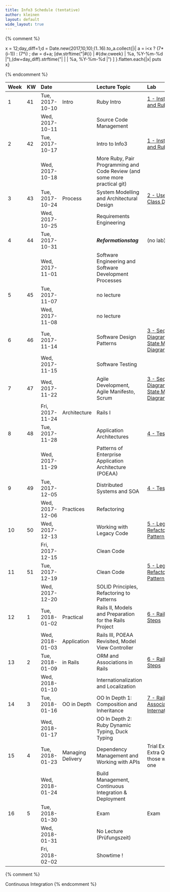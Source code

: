 ```yaml
---
title: Info3 Schedule (tentative)
author: kleinen
layout: default
wide_layout: true
---
```


{% comment %}


x = 12;day_diff=1;d = Date.new(2017,10,10);(1..16).to_a.collect{|i|  a = i<x ? (7*(i-1)) : (7*i) ; dw = d+a; [dw.strftime("|#{i} | #{dw.cweek} | %a, %Y-%m-%d |"),(dw+day_diff).strftime("|   |    | %a, %Y-%m-%d |") ] }.flatten.each{|x| puts x}


{% endcomment %}


| Week | KW | Date                                              |                    | Lecture Topic                                                             | Lab                                                                               |  |
|:-----|:---|:--------------------------------------------------|:-------------------|:--------------------------------------------------------------------------|:----------------------------------------------------------------------------------|:-|
| 1    | 41 | Tue, 2017-10-10                                   | Intro              | Ruby Intro                                                                | [1 - Installation, Git and Ruby](../labs/lab-01-startup)                          |  |
|      |    | Wed, 2017-10-11                                   |                    | Source Code Management                                                    |                                                                                   |  |
| 2    | 42 | Tue, 2017-10-17                                   |                    | Intro to Info3                                                            | [1 - Installation, Git and Ruby](../labs/lab-01-startup)                          |  |
|      |    | Wed, 2017-10-18                                   |                    | More Ruby, Pair Programming and Code Review (and some more practical git) |                                                                                   |  |
| 3    | 43 | Tue, 2017-10-24                                   | Process            | System Modelling and Architectural Design                                 | [2 - Use Cases and Class Diagrams](../labs/lab-02-usecases-class)                 |  |
|      |    | Wed, 2017-10-25                                   |                    | Requirements Engineering                                                  |                                                                                   |  |
| 4    | 44 | Tue, 2017-10-31                                   |                    | ***Reformationstag***                                                     | (no lab)                                                                          |  |
|      |    | Wed, 2017-11-01                                   |                    | Software Engineering and Software Development Processes                   |                                                                                   |  |
| 5    | 45 | Tue, 2017-11-07                                   |                    | no lecture                                                                |                                                                                   |  |
|      |    | Wed, 2017-11-08                                   |                    | no lecture                                                                |                                                                                   |  |
| 6    | 46 | Tue, 2017-11-14                                   |                    | Software Design Patterns                                                  | [3 - Sequence Diagrams and State Machine Diagrams](../labs/lab-03-sequence-state) |  |
|      |    | Wed, 2017-11-15                                   |                    | Software Testing                                                          |                                                                                   |  |
| 7    | 47 | Wed, 2017-11-22                                   |                    | Agile Development, Agile Manifesto, Scrum                                 | [3 - Sequence Diagrams and State Machine Diagrams](../labs/lab-03-sequence-state) |  |
|      |    | <span class = "attention"> Fri, 2017-11-24</span> | Architecture       | Rails I                                                                   |                                                                                   |  |
| 8    | 48 | Tue, 2017-11-28                                   |                    | Application Architectures                                                 | [4 - Testing](../labs/lab-04-testing)                                             |  |
|      |    | Wed, 2017-11-29                                   |                    | Patterns of Enterprise Application Architecture (POEAA)                   |                                                                                   |  |
| 9    | 49 | Tue, 2017-12-05                                   |                    | Distributed Systems and SOA                                               | [4 - Testing](../labs/lab-04-testing)                                             |  |
|      |    | Wed, 2017-12-06                                   | Practices          | Refactoring                                                               |                                                                                   |  |
| 10   | 50 | Wed, 2017-12-13                                   |                    | Working with Legacy Code                                                  | [5 - Legacy Code - Refactoring to Patterns](../labs/lab-05-legacy)                |  |
|      |    | <span class = "attention"> Fri, 2017-12-15</span> |                    | Clean Code                                                                |                                                                                   |  |
| 11   | 51 | Tue, 2017-12-19                                   |                    | Clean Code                                                                | [5 - Legacy Code - Refactoring to Patterns](../labs/lab-05-legacy)                |  |
|      |    | Wed, 2017-12-20                                   |                    | SOLID Principles, Refactoring to Patterns                                 |                                                                                   |  |
| 12   | 1  | Tue, 2018-01-02                                   | Practical          | Rails II, Models and Preparation for the Rails Project                    | [6 - Rails First Steps](../labs/lab-06-rails-1)                                   |  |
|      |    | Wed, 2018-01-03                                   | Application        | Rails III, POEAA Revisited, Model View Controller                         |                                                                                   |  |
| 13   | 2  | Tue, 2018-01-09                                   | in Rails           | ORM and Associations in Rails                                             | [6 - Rails First Steps](../labs/lab-06-rails-1)                                   |  |
|      |    | Wed, 2018-01-10                                   |                    | Internationalization and Localization                                     |                                                                                   |  |
| 14   | 3  | Tue, 2018-01-16                                   | OO in Depth        | OO In Depth 1: Composition and Inheritance                                | [7 - Rails Associations and Internationalization](../labs/lab-07-rails-2)         |  |
|      |    | Wed, 2018-01-17                                   |                    | OO In Depth 2: Ruby Dynamic Typing, Duck Typing                           |                                                                                   |  |
| 15   | 4  | Tue, 2018-01-23                                   | Managing  Delivery | Dependency Management and Working with APIs                               | Trial Exam and Extra Quizz for those who missed one                               |  |
|      |    | Wed, 2018-01-24                                   |                    | Build Management, Continuous Integration & Deployment                     |                                                                                   |  |
| 16   | 5  | Tue, 2018-01-30                                   |                    | Exam                                                                      | Exam                                                                              |  |
|      |    | Wed, 2018-01-31                                   |                    | No Lecture (Prüfungszeit)                                                 |                                                                                   |  |
|      |    | Fri, 2018-02-02                                   |                    | Showtime !                                                                |                                                                                   |  |




{% comment %}

Continuous Integration
{% endcomment %}
